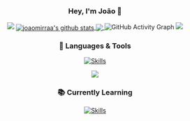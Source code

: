 <div align="center">

### Hey, I'm João 👋  

<img src="https://capsule-render.vercel.app/api?type=cylinder&color=0:74b5fa,50:4493f8,100:beaafc&height=5&width=100&section=divider&animation=blinking"/>
  
<a href="https://github.com/joaomirraa/github-readme-stats">
  <img align="center" src="https://github-readme-stats.vercel.app/api?username=joaomirraa&show_icons=true&include_all_commits=true&theme=tokyonight&hide_border=true&rank_icon=github" alt="joaomirraa's github stats" />
</a> 
<a href="https://github.com/joaomirraa/github-readme-stats">
  <img align="center" src="https://github-readme-stats.vercel.app/api/top-langs/?username=joaomirraa&layout=compact&theme=tokyonight&hide_border=true&langs_count=10" />
</a>
  
<img src="https://github-readme-activity-graph.vercel.app/graph?username=joaomirraa&bg_color=0D1117&color=00FF00&line=4493f8&point=00FF00&area=true&hide_border=true&title_color=00FF00" alt="GitHub Activity Graph"/>
  
<img src="https://capsule-render.vercel.app/api?type=cylinder&color=0:74b5fa,50:4493f8,100:beaafc&height=5&width=100&section=divider&animation=blinking"/>

### 🧰 Languages & Tools

[![Skills](https://skillicons.dev/icons?i=erlang,java,c,cpp,python,html,matlab,r,powershell,git,github,clion,pycharm,idea,visualstudio,vscode,cmake,react,&perline=14)](https://skillicons.dev)

<img src="https://capsule-render.vercel.app/api?type=cylinder&color=0:74b5fa,50:4493f8,100:beaafc&height=5&width=100&section=divider&animation=blinking"/>

### 📚 Currently Learning

[![Skills](https://skillicons.dev/icons?i=python,sql,java,c,&perline=10)](https://skillicons.dev)

</div>
